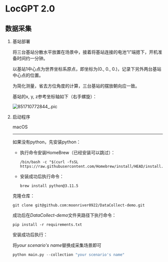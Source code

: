 # LocGPT 2.0

## 数据采集

1. 基站部署

   将三台基站分散水平放置在场景中，接着将基站连接的电池“I”端摁下，开机准备时间约一分钟。

   以基站1中心点为世界坐标系原点，即坐标为(0., 0., 0.)，记录下另外两台基站中心点的位置。

   为简化测量，省去方位角度的计算，三台基站的摆放朝向应一致。

   基站的x, y, z参考坐标轴如下（右手螺旋）：

   ![851710772844_.pic](https://img.xwyue.com/i/2024/03/18/65f852d70f15b.jpg)

2. 启动程序

   macOS

   ------

   如果没有python，先安装python：

   - 执行命令安装HomeBrew（已经安装可以跳过）：

     ```shell
     /bin/bash -c "$(curl -fsSL https://raw.githubusercontent.com/Homebrew/install/HEAD/install.sh)"
     ```

   - 安装成功后执行命令：

     ```shell
     brew install python@3.11.5
     ```

   克隆仓库：

   ```shell
   git clone git@github.com:moonriver0922/DataCollect-demo.git
   ```

   成功后在*DataCollect-demo*文件夹路径下执行命令：

   ```shell
   pip install -r requirements.txt
   ```

   安装成功后执行：

   将*your scenario's name*替换成采集场景即可

   ```python
   python main.py --collection "your scenario's name"
   ```
